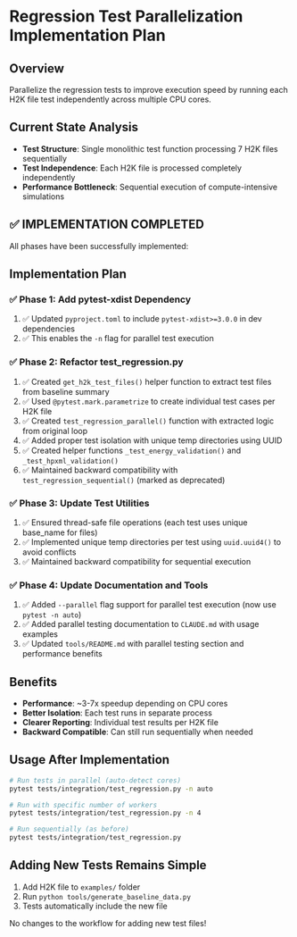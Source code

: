 # Regression Test Parallelization Implementation Plan

## Overview
Parallelize the regression tests to improve execution speed by running each H2K file test independently across multiple CPU cores.

## Current State Analysis
- **Test Structure**: Single monolithic test function processing 7 H2K files sequentially
- **Test Independence**: Each H2K file is processed completely independently
- **Performance Bottleneck**: Sequential execution of compute-intensive simulations

## ✅ IMPLEMENTATION COMPLETED

All phases have been successfully implemented:

## Implementation Plan

### ✅ Phase 1: Add pytest-xdist Dependency
1. ✅ Updated `pyproject.toml` to include `pytest-xdist>=3.0.0` in dev dependencies
2. ✅ This enables the `-n` flag for parallel test execution

### ✅ Phase 2: Refactor test_regression.py
1. ✅ Created `get_h2k_test_files()` helper function to extract test files from baseline summary
2. ✅ Used `@pytest.mark.parametrize` to create individual test cases per H2K file
3. ✅ Created `test_regression_parallel()` function with extracted logic from original loop
4. ✅ Added proper test isolation with unique temp directories using UUID
5. ✅ Created helper functions `_test_energy_validation()` and `_test_hpxml_validation()` 
6. ✅ Maintained backward compatibility with `test_regression_sequential()` (marked as deprecated)

### ✅ Phase 3: Update Test Utilities
1. ✅ Ensured thread-safe file operations (each test uses unique base_name for files)
2. ✅ Implemented unique temp directories per test using `uuid.uuid4()` to avoid conflicts
3. ✅ Maintained backward compatibility for sequential execution

### ✅ Phase 4: Update Documentation and Tools
1. ✅ Added `--parallel` flag support for parallel test execution (now use `pytest -n auto`)
2. ✅ Added parallel testing documentation to `CLAUDE.md` with usage examples
3. ✅ Updated `tools/README.md` with parallel testing section and performance benefits

## Benefits
- **Performance**: ~3-7x speedup depending on CPU cores
- **Better Isolation**: Each test runs in separate process
- **Clearer Reporting**: Individual test results per H2K file
- **Backward Compatible**: Can still run sequentially when needed

## Usage After Implementation
```bash
# Run tests in parallel (auto-detect cores)
pytest tests/integration/test_regression.py -n auto

# Run with specific number of workers
pytest tests/integration/test_regression.py -n 4

# Run sequentially (as before)
pytest tests/integration/test_regression.py
```

## Adding New Tests Remains Simple
1. Add H2K file to `examples/` folder
2. Run `python tools/generate_baseline_data.py` 
3. Tests automatically include the new file

No changes to the workflow for adding new test files!